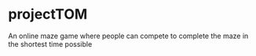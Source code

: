# projectTOM
An online maze game where people can compete to complete the maze in the shortest time possible
